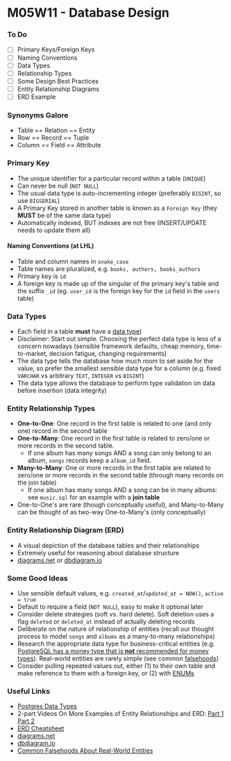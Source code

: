 # M05W11 - Database Design

### To Do
- [ ] Primary Keys/Foreign Keys
- [ ] Naming Conventions
- [ ] Data Types
- [ ] Relationship Types
- [ ] Some Design Best Practices
- [ ] Entity Relationship Diagrams
- [ ] ERD Example

### Synonyms Galore
- Table == Relation ~= Entity
- Row == Record == Tuple
- Column == Field == Attribute

### Primary Key
- The unique identifier for a particular record within a table (`UNIQUE`)
- Can never be null (`NOT NULL`)
- The usual data type is auto-incrementing integer (preferably `BIGINT`, so use `BIGSERIAL`)
- A Primary Key stored in another table is known as a `Foreign Key` (they **MUST** be of the same data type)
- Automatically indexed, BUT indexes are not free (INSERT/UPDATE needs to update them all)

#### Naming Conventions (at LHL)
- Table and column names in `snake_case`
- Table names are pluralized, e.g. `books, authors, books_authors`
- Primary key is `id`
- A foreign key is made up of the singular of the primary key's table and the suffix `_id` (eg. `user_id` is the foreign key for the `id` field in the `users` table)

### Data Types
- Each field in a table **must** have a [data type](http://www.postgresqltutorial.com/postgresql-data-types/))
- Disclaimer: Start out simple. Choosing the perfect data type is less of a concern nowadays (sensible framework defaults, cheap memory, time-to-market, decision fatigue, changing requirements)
- The data type tells the database how much room to set aside for the value, so prefer the smallest sensible data type for a column (e.g. fixed `VARCHAR` vs arbitrary `TEXT`, `INTEGER` vs `BIGINT`)
- The data type allows the database to perform type validation on data before insertion (data integrity)


### Entity Relationship Types
- **One-to-One**: One record in the first table is related to one (and only one) record in the second table
- **One-to-Many**: One record in the first table is related to zero/one or more records in the second table.
  - If one album has many songs AND a song can only belong to an album, `songs` records keep a `album_id` field.
- **Many-to-Many**: One or more records in the first table are related to zero/one or more records in the second table (through many records on the join table)
  - If one album has many songs AND a song can be in many albums: see `music.sql` for an example with a **join table**
- One-to-One's are rare (though conceptually useful), and Many-to-Many can be thought of as two-way One-to-Many's (only conceptually)

### Entity Relationship Diagram (ERD)

- A visual depiction of the database tables and their relationships
- Extremely useful for reasoning about database structure
- [diagrams.net](https://app.diagrams.net/) or [dbdiagram.io](https://dbdiagram.io/)

### Some Good Ideas
- Use sensible default values, e.g. `created_at`/`updated_at = NOW()`, `active = true`
- Default to require a field (`NOT NULL`), easy to make it optional later
- Consider delete strategies (soft vs. hard delete). Soft deletion uses a flag `deleted` or `deleted_at` instead of actually deleting records
- Deliberate on the nature of relationship of entities (recall our thought process to model `songs` and `albums` as a many-to-many relationships)
- Research the appropriate data type for business-critical entities (e.g. [PostgreSQL has a money type that is **not** recommended for money types](https://wiki.postgresql.org/wiki/Don't_Do_This#Don.27t_use_money)). Real-world entities are rarely simple (see common [falsehoods](https://github.com/kdeldycke/awesome-falsehood))
- Consider pulling repeated values out, either (1) to their own table and make reference to them with a foreign key, or (2) with [ENUMs](https://www.postgresql.org/docs/current/datatype-enum.html)

### Useful Links
* [Postgres Data Types](http://www.postgresqltutorial.com/postgresql-data-types/)
* 2-part Videos On More Examples of Entity Relationships and ERD: [Part 1](https://www.youtube.com/watch?v=QpdhBUYk7Kk) [Part 2](https://www.youtube.com/watch?v=-CuY5ADwn24)
* [ERD Cheatsheet](https://www.vivekmchawla.com/)
* [diagrams.net](https://app.diagrams.net/)
* [dbdiagram.io](https://dbdiagram.io/)
* [Common Falsehoods About Real-World Entities](https://github.com/kdeldycke/awesome-falsehood)
